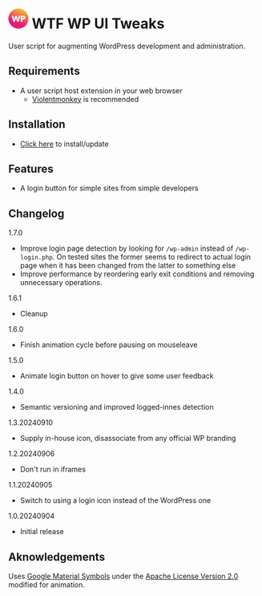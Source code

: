 # ![WP](wp-wtf-gradient-optimized.svg) WTF WP UI Tweaks
User script for augmenting WordPress development and administration.

## Requirements
- A user script host extension in your web browser
  - [Violentmonkey](https://violentmonkey.github.io/) is recommended

## Installation
- [Click here](https://github.com/WTF-Design/wordpress-ui-tweaks/raw/main/script.user.js) to install/update

## Features
- A login button for simple sites from simple developers

## Changelog
1.7.0
- Improve login page detection by looking for `/wp-admin` instead of
  `/wp-login.php`. On tested sites the former seems to redirect to actual login
  page when it has been changed from the latter to something else
- Improve performance by reordering early exit conditions and removing
  unnecessary operations.

1.6.1
- Cleanup

1.6.0
- Finish animation cycle before pausing on mouseleave

1.5.0
- Animate login button on hover to give some user feedback

1.4.0
- Semantic versioning and improved logged-innes detection

1.3.20240910
- Supply in-house icon, disassociate from any official WP branding

1.2.20240906
- Don't run in iframes

1.1.20240905
- Switch to using a login icon instead of the WordPress one

1.0.20240904
- Initial release

## Aknowledgements
Uses [Google Material Symbols](https://fonts.google.com/icons) under the [Apache License Version 2.0](Google-Material-Symbols-LICENSE.txt) modified for animation.
